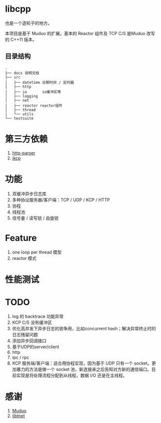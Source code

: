 # libcpp
也是一个造轮子的地方。

本项目是基于 Muduo 的扩展。基本的 Reactor 组件及 TCP C/S 是Muduo 改写的 C++11 版本。 

## 目录结构

```
.
├── docs 说明文档
├── src
│   ├── datetime 日期时间 / 定时器 
│   ├── http     
│   ├── io       io缓冲区等
│   ├── logging
│   ├── net
│   ├── reactor reactor组件
│   ├── thread  
│   └── utils
└── testsuite
```

# 第三方依赖

1. [http-parser]( https://github.com/nodejs/http-parser ) 
2. [ikcp]() 

# 功能

1. 双缓冲异步日志库
2. 多种协议服务器/客户端：TCP / UDP / KCP / HTTP
3. 协程
4. 线程池
5. 信号量 / 读写锁 / 自旋锁

# Feature

1. one loop per thread 模型
2. reactor 模式

# 性能测试



# TODO

1. log 的 backtrace 功能异常
2. KCP C/S 没有缓冲区
3. 优化高并发下异步日志的锁争用，比如concurrent hash；解决异常终止时的日志残留问题
4. 添加异步回调接口
5. 基于UDP的server/client
6. http
7. ipc / rpc
8. KCP 服务端/客户端：适合用协程实现，因为基于 UDP 只有一个 socket。更加暴力的方法是做一个 socket 池，新连接来之后告知对方新的通信端口。目前实现是将处理流程分配到从线程，数据 I/O 还是在主线程。



# 感谢

1. [Muduo]( https://github.com/chenshuo/muduo )
3. [libtnet]( https://github.com/siddontang/libtnet ) 